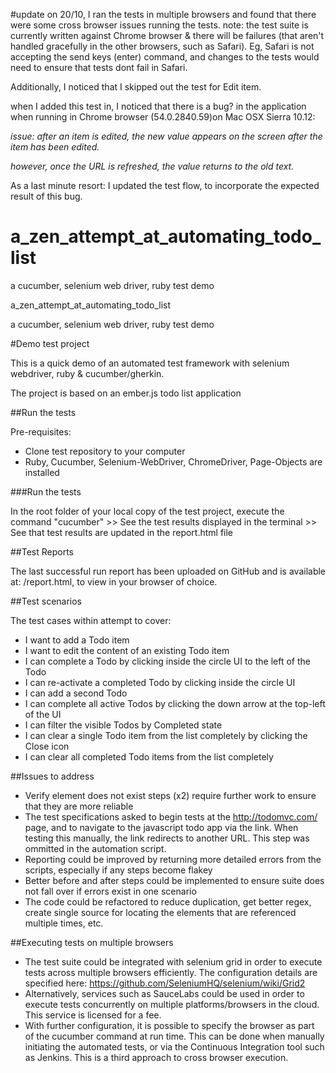 #update
on 20/10, I ran the tests in multiple browsers and found that there were some cross browser issues running the tests. 
note: the test suite is currently written against Chrome browser & there will be failures (that aren't handled gracefully in the other browsers, such as Safari). Eg, Safari is not accepting the send keys (enter) command, and changes to the tests would need to ensure that tests dont fail in Safari. 

Additionally, I noticed that I skipped out the test for Edit item.

when I added this test in, I noticed that there is a bug? in the application when running in Chrome browser (54.0.2840.59)on Mac OSX Sierra 10.12: 

*issue: after an item is edited, the new value appears on the screen after the item has been edited.* 

*however, once the URL is refreshed, the value returns to the old text.* 

As a last minute resort: I updated the test flow, to incorporate the expected result of this bug. 

# a_zen_attempt_at_automating_todo_list
a cucumber, selenium web driver, ruby test demo

a_zen_attempt_at_automating_todo_list

a cucumber, selenium web driver, ruby test demo

#Demo test project

This is a quick demo of an automated test framework with selenium webdriver, ruby & cucumber/gherkin. 

The project is based on an ember.js todo list application

##Run the tests

Pre-requisites:

* Clone test repository to your computer 
* Ruby, Cucumber, Selenium-WebDriver, ChromeDriver, Page-Objects are installed

###Run the tests

In the root folder of your local copy of the test project, execute the command "cucumber" >> See the test results displayed in the terminal >> See that test results are updated in the report.html file

##Test Reports

The last successful run report has been uploaded on GitHub and is available at: /report.html, to view in your browser of choice. 

##Test scenarios

The test cases within attempt to cover: 
* I want to add a Todo item 
* I want to edit the content of an existing Todo item 
* I can complete a Todo by clicking inside the circle UI to the left of the Todo 
* I can re-activate a completed Todo by clicking inside the circle UI 
* I can add a second Todo 
* I can complete all active Todos by clicking the down arrow at the top-left of the UI 
* I can filter the visible Todos by Completed state 
* I can clear a single Todo item from the list completely by clicking the Close icon 
* I can clear all completed Todo items from the list completely

##Issues to address

* Verify element does not exist steps (x2) require further work to ensure that they are more reliable
* The test specifications asked to begin tests at the http://todomvc.com/ page, and to navigate to the javascript todo app via the link. When testing this manually, the link redirects to another URL. This step was ommitted in the automation script. 
* Reporting could be improved by returning more detailed errors from the scripts, especially if any steps become flakey
* Better before and after steps could be implemented to ensure suite does not fall over if errors exist in one scenario
* The code could be refactored to reduce duplication, get better regex, create single source for locating the elements that are referenced multiple times, etc. 

##Executing tests on multiple browsers

* The test suite could be integrated with selenium grid in order to execute tests across multiple browsers efficiently. The configuration details are specified here: https://github.com/SeleniumHQ/selenium/wiki/Grid2
* Alternatively, services such as SauceLabs could be used in order to execute tests concurrently on multiple platforms/browsers in the cloud. This service is licensed for a fee.
* With further configuration, it is possible to specify the browser as part of the cucumber command at run time. This can be done when manually initiating the automated tests, or via the Continuous Integration tool such as Jenkins. This is a third approach to cross browser execution.

